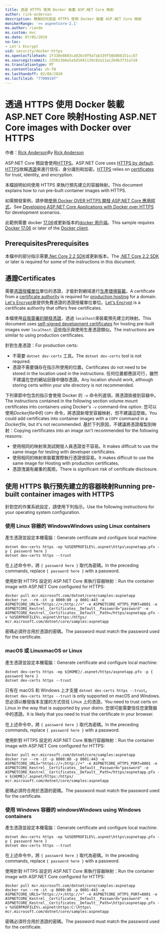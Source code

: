 ```yaml
---
title: 透過 HTTPS 使用 Docker 裝載 ASP.NET Core 映射
author: rick-anderson
description: 瞭解如何透過 HTTPS 使用 Docker 裝載 ASP.NET Core 映射
monikerRange: '>= aspnetcore-2.1'
ms.author: riande
ms.custom: mvc
ms.date: 07/05/2019
no-loc:
- Let's Encrypt
uid: security/docker-https
ms.openlocfilehash: 2f338e8883ca926c0f9a7ab339f58b088151cc87
ms.sourcegitcommit: 235623b6e5a5d1841139c82a11ac2b4b3f31a7a9
ms.translationtype: MT
ms.contentlocale: zh-TW
ms.lasthandoff: 02/08/2020
ms.locfileid: "77089197"
---
```

# <a name="hosting-aspnet-core-images-with-docker-over-https"></a><span data-ttu-id="82b1e-103">透過 HTTPS 使用 Docker 裝載 ASP.NET Core 映射</span><span class="sxs-lookup"><span data-stu-id="82b1e-103">Hosting ASP.NET Core images with Docker over HTTPS</span></span>

<span data-ttu-id="82b1e-104">作者：[Rick Anderson](https://twitter.com/RickAndMSFT)</span><span class="sxs-lookup"><span data-stu-id="82b1e-104">By [Rick Anderson](https://twitter.com/RickAndMSFT)</span></span>

<span data-ttu-id="82b1e-105">ASP.NET Core 預設會使用[HTTPS](/aspnet/core/security/enforcing-ssl)。</span><span class="sxs-lookup"><span data-stu-id="82b1e-105">ASP.NET Core uses [HTTPS by default](/aspnet/core/security/enforcing-ssl).</span></span> <span data-ttu-id="82b1e-106">[HTTPS](https://en.wikipedia.org/wiki/HTTPS)依賴[憑證](https://en.wikipedia.org/wiki/Public_key_certificate)來進行信任、身分識別和加密。</span><span class="sxs-lookup"><span data-stu-id="82b1e-106">[HTTPS](https://en.wikipedia.org/wiki/HTTPS) relies on [certificates](https://en.wikipedia.org/wiki/Public_key_certificate) for trust, identity, and encryption.</span></span>

<span data-ttu-id="82b1e-107">本檔說明如何使用 HTTPS 來執行預先建立的容器映射。</span><span class="sxs-lookup"><span data-stu-id="82b1e-107">This document explains how to run pre-built container images with HTTPS.</span></span>

<span data-ttu-id="82b1e-108">如需開發案例，請參閱[使用 Docker OVER HTTPS 開發 ASP.NET Core 應用程式](https://github.com/dotnet/dotnet-docker/blob/master/samples/run-aspnetcore-https-development.md)。</span><span class="sxs-lookup"><span data-stu-id="82b1e-108">See [Developing ASP.NET Core Applications with Docker over HTTPS](https://github.com/dotnet/dotnet-docker/blob/master/samples/run-aspnetcore-https-development.md) for development scenarios.</span></span>

<span data-ttu-id="82b1e-109">此範例需要 docker [17.06](https://docs.docker.com/release-notes/docker-ce)或更新版本的[docker 用戶端](https://www.docker.com/products/docker)。</span><span class="sxs-lookup"><span data-stu-id="82b1e-109">This sample requires [Docker 17.06](https://docs.docker.com/release-notes/docker-ce) or later of the [Docker client](https://www.docker.com/products/docker).</span></span>

## <a name="prerequisites"></a><span data-ttu-id="82b1e-110">Prerequisites</span><span class="sxs-lookup"><span data-stu-id="82b1e-110">Prerequisites</span></span>

<span data-ttu-id="82b1e-111">本檔中的部分指示需要[.Net Core 2.2 SDK](https://www.microsoft.com/net/download)或更新版本。</span><span class="sxs-lookup"><span data-stu-id="82b1e-111">The [.NET Core 2.2 SDK](https://www.microsoft.com/net/download) or later is required for some of the instructions in this document.</span></span>

## <a name="certificates"></a><span data-ttu-id="82b1e-112">憑證</span><span class="sxs-lookup"><span data-stu-id="82b1e-112">Certificates</span></span>

<span data-ttu-id="82b1e-113">需要[憑證授權單位](https://wikipedia.org/wiki/Certificate_authority)單位的憑證，才能針對網域進行[生產環境裝載](https://blogs.msdn.microsoft.com/webdev/2017/11/29/configuring-https-in-asp-net-core-across-different-platforms/)。</span><span class="sxs-lookup"><span data-stu-id="82b1e-113">A certificate from a [certificate authority](https://wikipedia.org/wiki/Certificate_authority) is required for [production hosting](https://blogs.msdn.microsoft.com/webdev/2017/11/29/configuring-https-in-asp-net-core-across-different-platforms/) for a domain.</span></span> <span data-ttu-id="82b1e-114">[Let's Encrypt](https://letsencrypt.org/)是提供免費憑證的憑證授權單位單位。</span><span class="sxs-lookup"><span data-stu-id="82b1e-114">[Let's Encrypt](https://letsencrypt.org/) is a certificate authority that offers free certificates.</span></span>

<span data-ttu-id="82b1e-115">本檔使用[自我簽署的開發憑證](https://en.wikipedia.org/wiki/Self-signed_certificate)，透過 `localhost`來裝載預先建立的映射。</span><span class="sxs-lookup"><span data-stu-id="82b1e-115">This document uses [self-signed development certificates](https://en.wikipedia.org/wiki/Self-signed_certificate) for hosting pre-built images over `localhost`.</span></span> <span data-ttu-id="82b1e-116">這些指示與使用生產憑證類似。</span><span class="sxs-lookup"><span data-stu-id="82b1e-116">The instructions are similar to using production certificates.</span></span>

<span data-ttu-id="82b1e-117">針對生產憑證：</span><span class="sxs-lookup"><span data-stu-id="82b1e-117">For production certs:</span></span>

* <span data-ttu-id="82b1e-118">不需要 `dotnet dev-certs` 工具。</span><span class="sxs-lookup"><span data-stu-id="82b1e-118">The `dotnet dev-certs` tool is not required.</span></span>
* <span data-ttu-id="82b1e-119">憑證不需要儲存在指示所使用的位置。</span><span class="sxs-lookup"><span data-stu-id="82b1e-119">Certificates do not need to be stored in the location used in the instructions.</span></span> <span data-ttu-id="82b1e-120">任何位置都應該可行，雖然不建議在您的網站目錄中儲存憑證。</span><span class="sxs-lookup"><span data-stu-id="82b1e-120">Any location should work, although storing certs within your site directory is not recommended.</span></span>

<span data-ttu-id="82b1e-121">下列章節中包含的指示會使用 Docker 的 `-v` 命令列選項，將憑證掛接到容器中。</span><span class="sxs-lookup"><span data-stu-id="82b1e-121">The instructions contained in the following section volume mount certificates into containers using Docker's `-v` command-line option.</span></span> <span data-ttu-id="82b1e-122">您可以使用*Dockerfile*中的 `COPY` 命令，將憑證新增至容器映射，但不建議這麼做。</span><span class="sxs-lookup"><span data-stu-id="82b1e-122">You could add certificates into container images with a `COPY` command in a *Dockerfile*, but it's not recommended.</span></span> <span data-ttu-id="82b1e-123">基於下列原因，不建議將憑證複製到映射：</span><span class="sxs-lookup"><span data-stu-id="82b1e-123">Copying certificates into an image isn't recommended for the following reasons:</span></span>

* <span data-ttu-id="82b1e-124">使用相同的映射來測試開發人員憑證並不容易。</span><span class="sxs-lookup"><span data-stu-id="82b1e-124">It makes difficult to use the same image for testing with developer certificates.</span></span>
* <span data-ttu-id="82b1e-125">使用相同的映射來裝載實際執行憑證很容易。</span><span class="sxs-lookup"><span data-stu-id="82b1e-125">It makes difficult to use the same image for Hosting with production certificates.</span></span>
* <span data-ttu-id="82b1e-126">憑證洩漏有嚴重的風險。</span><span class="sxs-lookup"><span data-stu-id="82b1e-126">There is significant risk of certificate disclosure.</span></span>

## <a name="running-pre-built-container-images-with-https"></a><span data-ttu-id="82b1e-127">使用 HTTPS 執行預先建立的容器映射</span><span class="sxs-lookup"><span data-stu-id="82b1e-127">Running pre-built container images with HTTPS</span></span>

<span data-ttu-id="82b1e-128">針對您的作業系統設定，請使用下列指示。</span><span class="sxs-lookup"><span data-stu-id="82b1e-128">Use the following instructions for your operating system configuration.</span></span>

### <a name="windows-using-linux-containers"></a><span data-ttu-id="82b1e-129">使用 Linux 容器的 Windows</span><span class="sxs-lookup"><span data-stu-id="82b1e-129">Windows using Linux containers</span></span>

<span data-ttu-id="82b1e-130">產生憑證並設定本機電腦：</span><span class="sxs-lookup"><span data-stu-id="82b1e-130">Generate certificate and configure local machine:</span></span>

```dotnetcli
dotnet dev-certs https -ep %USERPROFILE%\.aspnet\https\aspnetapp.pfx -p { password here }
dotnet dev-certs https --trust
```

<span data-ttu-id="82b1e-131">在上述命令中，將 `{ password here }` 取代為密碼。</span><span class="sxs-lookup"><span data-stu-id="82b1e-131">In the preceding commands, replace `{ password here }` with a password.</span></span>

<span data-ttu-id="82b1e-132">使用針對 HTTPS 設定的 ASP.NET Core 來執行容器映射：</span><span class="sxs-lookup"><span data-stu-id="82b1e-132">Run the container image with ASP.NET Core configured for HTTPS:</span></span>

```console
docker pull mcr.microsoft.com/dotnet/core/samples:aspnetapp
docker run --rm -it -p 8000:80 -p 8001:443 -e ASPNETCORE_URLS="https://+;http://+" -e ASPNETCORE_HTTPS_PORT=8001 -e ASPNETCORE_Kestrel__Certificates__Default__Password="password" -e ASPNETCORE_Kestrel__Certificates__Default__Path=/https/aspnetapp.pfx -v %USERPROFILE%\.aspnet\https:/https/ mcr.microsoft.com/dotnet/core/samples:aspnetapp
```

<span data-ttu-id="82b1e-133">密碼必須符合用於憑證的密碼。</span><span class="sxs-lookup"><span data-stu-id="82b1e-133">The password must match the password used for the certificate.</span></span>

### <a name="macos-or-linux"></a><span data-ttu-id="82b1e-134">macOS 或 Linux</span><span class="sxs-lookup"><span data-stu-id="82b1e-134">macOS or Linux</span></span>

<span data-ttu-id="82b1e-135">產生憑證並設定本機電腦：</span><span class="sxs-lookup"><span data-stu-id="82b1e-135">Generate certificate and configure local machine:</span></span>

```dotnetcli
dotnet dev-certs https -ep ${HOME}/.aspnet/https/aspnetapp.pfx -p { password here }
dotnet dev-certs https --trust
```

<span data-ttu-id="82b1e-136">只有在 macOS 和 Windows 上才支援 `dotnet dev-certs https --trust`。</span><span class="sxs-lookup"><span data-stu-id="82b1e-136">`dotnet dev-certs https --trust` is only supported on macOS and Windows.</span></span> <span data-ttu-id="82b1e-137">您必須以散發版本支援的方式信任 Linux 上的憑證。</span><span class="sxs-lookup"><span data-stu-id="82b1e-137">You need to trust certs on Linux in the way that is supported by your distro.</span></span> <span data-ttu-id="82b1e-138">您很可能需要信任您瀏覽器中的憑證。</span><span class="sxs-lookup"><span data-stu-id="82b1e-138">It is likely that you need to trust the certificate in your browser.</span></span>

<span data-ttu-id="82b1e-139">在上述命令中，將 `{ password here }` 取代為密碼。</span><span class="sxs-lookup"><span data-stu-id="82b1e-139">In the preceding commands, replace `{ password here }` with a password.</span></span>

<span data-ttu-id="82b1e-140">使用針對 HTTPS 設定的 ASP.NET Core 來執行容器映射：</span><span class="sxs-lookup"><span data-stu-id="82b1e-140">Run the container image with ASP.NET Core configured for HTTPS:</span></span>

```console
docker pull mcr.microsoft.com/dotnet/core/samples:aspnetapp
docker run --rm -it -p 8000:80 -p 8001:443 -e ASPNETCORE_URLS="https://+;http://+" -e ASPNETCORE_HTTPS_PORT=8001 -e ASPNETCORE_Kestrel__Certificates__Default__Password="password" -e ASPNETCORE_Kestrel__Certificates__Default__Path=/https/aspnetapp.pfx -v ${HOME}/.aspnet/https:/https/ mcr.microsoft.com/dotnet/core/samples:aspnetapp
```

<span data-ttu-id="82b1e-141">密碼必須符合用於憑證的密碼。</span><span class="sxs-lookup"><span data-stu-id="82b1e-141">The password must match the password used for the certificate.</span></span>

### <a name="windows-using-windows-containers"></a><span data-ttu-id="82b1e-142">使用 Windows 容器的 windows</span><span class="sxs-lookup"><span data-stu-id="82b1e-142">Windows using Windows containers</span></span>

<span data-ttu-id="82b1e-143">產生憑證並設定本機電腦：</span><span class="sxs-lookup"><span data-stu-id="82b1e-143">Generate certificate and configure local machine:</span></span>

```dotnetcli
dotnet dev-certs https -ep %USERPROFILE%\.aspnet\https\aspnetapp.pfx -p { password here }
dotnet dev-certs https --trust
```

<span data-ttu-id="82b1e-144">在上述命令中，將 `{ password here }` 取代為密碼。</span><span class="sxs-lookup"><span data-stu-id="82b1e-144">In the preceding commands, replace `{ password here }` with a password.</span></span>

<span data-ttu-id="82b1e-145">使用針對 HTTPS 設定的 ASP.NET Core 來執行容器映射：</span><span class="sxs-lookup"><span data-stu-id="82b1e-145">Run the container image with ASP.NET Core configured for HTTPS:</span></span>

```console
docker pull mcr.microsoft.com/dotnet/core/samples:aspnetapp
docker run --rm -it -p 8000:80 -p 8001:443 -e ASPNETCORE_URLS="https://+;http://+" -e ASPNETCORE_HTTPS_PORT=8001 -e ASPNETCORE_Kestrel__Certificates__Default__Password="password" -e ASPNETCORE_Kestrel__Certificates__Default__Path=\https\aspnetapp.pfx -v %USERPROFILE%\.aspnet\https:C:\https\ mcr.microsoft.com/dotnet/core/samples:aspnetapp
```

<span data-ttu-id="82b1e-146">密碼必須符合用於憑證的密碼。</span><span class="sxs-lookup"><span data-stu-id="82b1e-146">The password must match the password used for the certificate.</span></span>
